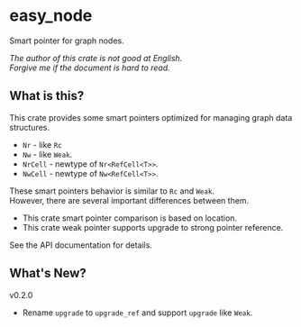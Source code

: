 easy_node
===

Smart pointer for graph nodes.

*The author of this crate is not good at English.*  
*Forgive me if the document is hard to read.*

## What is this?

This crate provides some smart pointers optimized for
managing graph data structures. 

* `Nr` - like `Rc`
* `Nw` - like `Weak`.
* `NrCell` - newtype of `Nr<RefCell<T>>`.
* `NwCell` - newtype of `Nw<RefCell<T>>`.

These smart pointers behavior is similar to `Rc` and `Weak`.<br/>
However, there are several important differences between them.<br/>

* This crate smart pointer comparison is based on location.
* This crate weak pointer supports upgrade to strong pointer reference.

See the API documentation for details.

## What's New?

v0.2.0

* Rename `upgrade` to `upgrade_ref` and support `upgrade` like `Weak`.
